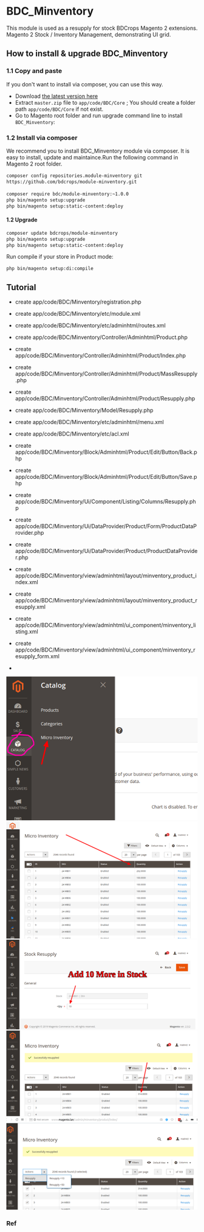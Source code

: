 

# BDC_Minventory

This module is used as a resupply for stock BDCrops Magento 2 extensions.
Magento 2 Stock / Inventory Management, demonstrating UI grid.




## How to install & upgrade BDC_Minventory


### 1.1 Copy and paste

If you don't want to install via composer, you can use this way.

- Download [the latest version here](https://github.com/bdcrops/module-minventory/archive/master.zip)
- Extract `master.zip` file to `app/code/BDC/Core` ; You should create a folder path `app/code/BDC/Core` if not exist.
- Go to Magento root folder and run upgrade command line to install `BDC_Minventory`:





### 1.2 Install via composer

We recommend you to install BDC_Minventory module via composer. It is easy to install, update and maintaince.Run the following command in Magento 2 root folder.

```
composer config repositories.module-minventory git
https://github.com/bdcrops/module-minventory.git

composer require bdc/module-minventory:~1.0.0
php bin/magento setup:upgrade
php bin/magento setup:static-content:deploy
```

#### 1.2 Upgrade    

```
composer update bdcrops/module-minventory
php bin/magento setup:upgrade
php bin/magento setup:static-content:deploy
```

Run compile if your store in Product mode:

```
php bin/magento setup:di:compile

```
## Tutorial
- create app/code/BDC/Minventory/registration.php
- create app/code/BDC/Minventory/etc/module.xml
- create app/code/BDC/Minventory/etc/adminhtml/routes.xml
- create app/code/BDC/Minventory/Controller/Adminhtml/Product.php
- create app/code/BDC/Minventory/Controller/Adminhtml/Product/Index.php
- create app/code/BDC/Minventory/Controller/Adminhtml/Product/MassResupply.php
- create app/code/BDC/Minventory/Controller/Adminhtml/Product/Resupply.php
- create app/code/BDC/Minventory/Model/Resupply.php
- create app/code/BDC/Minventory/etc/adminhtml/menu.xml
- create app/code/BDC/Minventory/etc/acl.xml
- create app/code/BDC/Minventory/Block/Adminhtml/Product/Edit/Button/Back.php
- create app/code/BDC/Minventory/Block/Adminhtml/Product/Edit/Button/Save.php
- create app/code/BDC/Minventory/Ui/Component/Listing/Columns/Resupply.php
- create app/code/BDC/Minventory/Ui/DataProvider/Product/Form/ProductDataProvider.php
- create app/code/BDC/Minventory/Ui/DataProvider/Product/ProductDataProvider.php
- create app/code/BDC/Minventory/view/adminhtml/layout/minventory_product_index.xml
- create app/code/BDC/Minventory/view/adminhtml/layout/minventory_product_resupply.xml
- create app/code/BDC/Minventory/view/adminhtml/ui_component/minventory_listing.xml
- create app/code/BDC/Minventory/view/adminhtml/ui_component/minventory_resupply_form.xml

-
![](docs/menuDash.png)
![](docs/minventoryList.png)
![](docs/resupplyStock.png)
![](docs/resupplyaddAfter.png)
![](docs/massResuply.png)


### Ref
